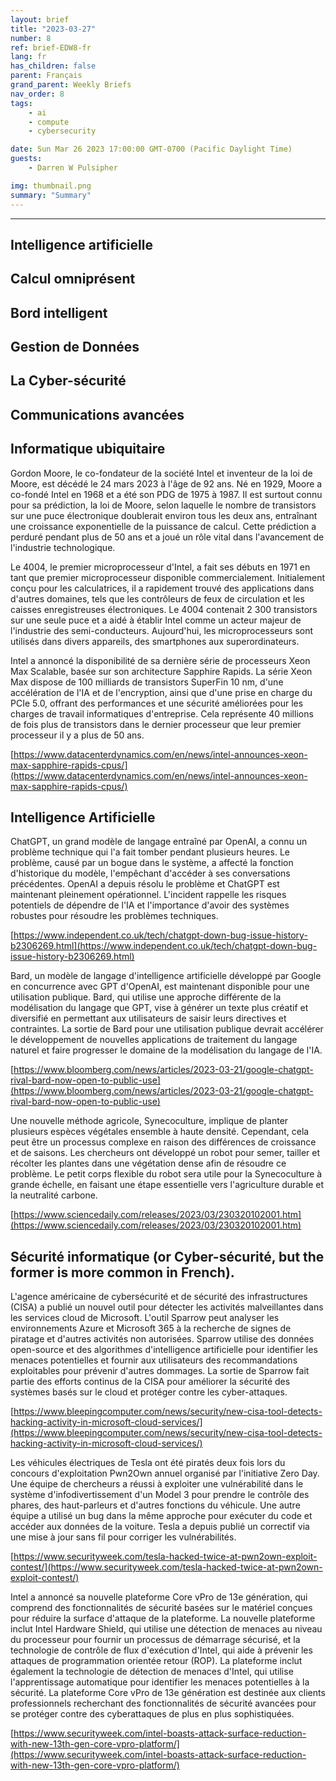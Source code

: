 ```yaml
---
layout: brief
title: "2023-03-27"
number: 8
ref: brief-EDW8-fr
lang: fr
has_children: false
parent: Français
grand_parent: Weekly Briefs
nav_order: 8
tags:
    - ai
    - compute
    - cybersecurity

date: Sun Mar 26 2023 17:00:00 GMT-0700 (Pacific Daylight Time)
guests:
    - Darren W Pulsipher

img: thumbnail.png
summary: "Summary"
---
```




---


## Intelligence artificielle

## Calcul omniprésent

## Bord intelligent

## Gestion de Données

## La Cyber-sécurité

## Communications avancées
## Informatique ubiquitaire

Gordon Moore, le co-fondateur de la société Intel et inventeur de la loi de Moore, est décédé le 24 mars 2023 à l'âge de 92 ans. Né en 1929, Moore a co-fondé Intel en 1968 et a été son PDG de 1975 à 1987. Il est surtout connu pour sa prédiction, la loi de Moore, selon laquelle le nombre de transistors sur une puce électronique doublerait environ tous les deux ans, entraînant une croissance exponentielle de la puissance de calcul. Cette prédiction a perduré pendant plus de 50 ans et a joué un rôle vital dans l'avancement de l'industrie technologique.

Le 4004, le premier microprocesseur d'Intel, a fait ses débuts en 1971 en tant que premier microprocesseur disponible commercialement. Initialement conçu pour les calculatrices, il a rapidement trouvé des applications dans d'autres domaines, tels que les contrôleurs de feux de circulation et les caisses enregistreuses électroniques. Le 4004 contenait 2 300 transistors sur une seule puce et a aidé à établir Intel comme un acteur majeur de l'industrie des semi-conducteurs. Aujourd'hui, les microprocesseurs sont utilisés dans divers appareils, des smartphones aux superordinateurs.

Intel a annoncé la disponibilité de sa dernière série de processeurs Xeon Max Scalable, basée sur son architecture Sapphire Rapids. La série Xeon Max dispose de 100 milliards de transistors SuperFin 10 nm, d'une accélération de l'IA et de l'encryption, ainsi que d'une prise en charge du PCIe 5.0, offrant des performances et une sécurité améliorées pour les charges de travail informatiques d'entreprise. Cela représente 40 millions de fois plus de transistors dans le dernier processeur que leur premier processeur il y a plus de 50 ans.

[https://www.datacenterdynamics.com/en/news/intel-announces-xeon-max-sapphire-rapids-cpus/](https://www.datacenterdynamics.com/en/news/intel-announces-xeon-max-sapphire-rapids-cpus/)

## Intelligence Artificielle

ChatGPT, un grand modèle de langage entraîné par OpenAI, a connu un problème technique qui l'a fait tomber pendant plusieurs heures. Le problème, causé par un bogue dans le système, a affecté la fonction d'historique du modèle, l'empêchant d'accéder à ses conversations précédentes. OpenAI a depuis résolu le problème et ChatGPT est maintenant pleinement opérationnel. L'incident rappelle les risques potentiels de dépendre de l'IA et l'importance d'avoir des systèmes robustes pour résoudre les problèmes techniques.

[https://www.independent.co.uk/tech/chatgpt-down-bug-issue-history-b2306269.html](https://www.independent.co.uk/tech/chatgpt-down-bug-issue-history-b2306269.html)

Bard, un modèle de langage d'intelligence artificielle développé par Google en concurrence avec GPT d'OpenAI, est maintenant disponible pour une utilisation publique. Bard, qui utilise une approche différente de la modélisation du langage que GPT, vise à générer un texte plus créatif et diversifié en permettant aux utilisateurs de saisir leurs directives et contraintes. La sortie de Bard pour une utilisation publique devrait accélérer le développement de nouvelles applications de traitement du langage naturel et faire progresser le domaine de la modélisation du langage de l'IA.

[https://www.bloomberg.com/news/articles/2023-03-21/google-chatgpt-rival-bard-now-open-to-public-use](https://www.bloomberg.com/news/articles/2023-03-21/google-chatgpt-rival-bard-now-open-to-public-use)

Une nouvelle méthode agricole, Synecoculture, implique de planter plusieurs espèces végétales ensemble à haute densité. Cependant, cela peut être un processus complexe en raison des différences de croissance et de saisons. Les chercheurs ont développé un robot pour semer, tailler et récolter les plantes dans une végétation dense afin de résoudre ce problème. Le petit corps flexible du robot sera utile pour la Synecoculture à grande échelle, en faisant une étape essentielle vers l'agriculture durable et la neutralité carbone.

[https://www.sciencedaily.com/releases/2023/03/230320102001.htm](https://www.sciencedaily.com/releases/2023/03/230320102001.htm)

## Sécurité informatique (or Cyber-sécurité, but the former is more common in French).

L'agence américaine de cybersécurité et de sécurité des infrastructures (CISA) a publié un nouvel outil pour détecter les activités malveillantes dans les services cloud de Microsoft. L'outil Sparrow peut analyser les environnements Azure et Microsoft 365 à la recherche de signes de piratage et d'autres activités non autorisées. Sparrow utilise des données open-source et des algorithmes d'intelligence artificielle pour identifier les menaces potentielles et fournir aux utilisateurs des recommandations exploitables pour prévenir d'autres dommages. La sortie de Sparrow fait partie des efforts continus de la CISA pour améliorer la sécurité des systèmes basés sur le cloud et protéger contre les cyber-attaques.

[https://www.bleepingcomputer.com/news/security/new-cisa-tool-detects-hacking-activity-in-microsoft-cloud-services/](https://www.bleepingcomputer.com/news/security/new-cisa-tool-detects-hacking-activity-in-microsoft-cloud-services/)

Les véhicules électriques de Tesla ont été piratés deux fois lors du concours d'exploitation Pwn2Own annuel organisé par l'initiative Zero Day. Une équipe de chercheurs a réussi à exploiter une vulnérabilité dans le système d'infodivertissement d'un Model 3 pour prendre le contrôle des phares, des haut-parleurs et d'autres fonctions du véhicule. Une autre équipe a utilisé un bug dans la même approche pour exécuter du code et accéder aux données de la voiture. Tesla a depuis publié un correctif via une mise à jour sans fil pour corriger les vulnérabilités.

[https://www.securityweek.com/tesla-hacked-twice-at-pwn2own-exploit-contest/](https://www.securityweek.com/tesla-hacked-twice-at-pwn2own-exploit-contest/)

Intel a annoncé sa nouvelle plateforme Core vPro de 13e génération, qui comprend des fonctionnalités de sécurité basées sur le matériel conçues pour réduire la surface d'attaque de la plateforme. La nouvelle plateforme inclut Intel Hardware Shield, qui utilise une détection de menaces au niveau du processeur pour fournir un processus de démarrage sécurisé, et la technologie de contrôle de flux d'exécution d'Intel, qui aide à prévenir les attaques de programmation orientée retour (ROP). La plateforme inclut également la technologie de détection de menaces d'Intel, qui utilise l'apprentissage automatique pour identifier les menaces potentielles à la sécurité. La plateforme Core vPro de 13e génération est destinée aux clients professionnels recherchant des fonctionnalités de sécurité avancées pour se protéger contre des cyberattaques de plus en plus sophistiquées.

[https://www.securityweek.com/intel-boasts-attack-surface-reduction-with-new-13th-gen-core-vpro-platform/](https://www.securityweek.com/intel-boasts-attack-surface-reduction-with-new-13th-gen-core-vpro-platform/)


